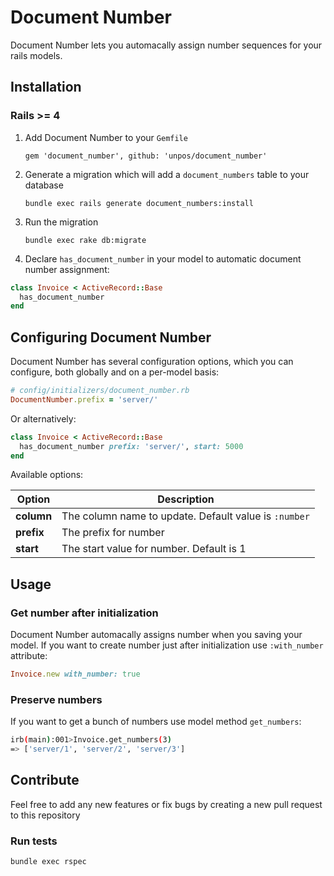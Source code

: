 # Document Number

Document Number lets you automacally assign number sequences for your rails models.

## Installation

### Rails >= 4

1. Add Document Number to your `Gemfile`

    `gem 'document_number', github: 'unpos/document_number'`

2. Generate a migration which will add a `document_numbers` table to your database

    `bundle exec rails generate document_numbers:install`

3. Run the migration

    `bundle exec rake db:migrate`

4. Declare `has_document_number` in your model to automatic document number assignment:

```ruby
class Invoice < ActiveRecord::Base
  has_document_number
end
```

## Configuring Document Number

Document Number has several configuration options, which you can configure, both globally and on a per-model basis:

```ruby
# config/initializers/document_number.rb
DocumentNumber.prefix = 'server/'
```

Or alternatively:

```ruby
class Invoice < ActiveRecord::Base
  has_document_number prefix: 'server/', start: 5000
end
```

Available options:

| Option | Description |
|--------|-------------|
| **column** | The column name to update. Default value is `:number` |
| **prefix** | The prefix for number |
| **start**  | The start value for number. Default is 1 |

## Usage

### Get number after initialization

Document Number automacally assigns number when you saving your model. If you want to create number just after initialization use `:with_number` attribute:

```ruby
Invoice.new with_number: true
```

### Preserve numbers

If you want to get a bunch of numbers use model method `get_numbers`:

```sh
irb(main):001>Invoice.get_numbers(3)
=> ['server/1', 'server/2', 'server/3']
```

## Contribute

Feel free to add any new features or fix bugs by creating a new pull request to this repository

### Run tests

```sh
bundle exec rspec
```
